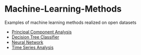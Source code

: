 # Machine-Learning-Methods
Examples of machine learning methods realized on open datasets
  
- [Principal Component Analysis](https://github.com/Svkhorol/Machine-Learning-Methods/blob/main/Principal%20Component%20Analysis/PCA_news.ipynb)  
- [Decision Tree Classifier](https://github.com/Svkhorol/Machine-Learning-Methods/blob/main/Decision%20Tree%20Classifier/DecisionTree_credit_approve.ipynb)  
- [Neural Network](https://github.com/Svkhorol/Machine-Learning-Methods/blob/main/Neural%20Network/NN_heart_disease.ipynb)
- [Time Series Analysis](https://github.com/Svkhorol/Machine-Learning-Methods/blob/main/Time_Series_Analysis/time_series_yfinance.ipynb)  
